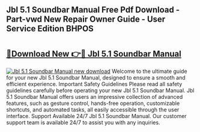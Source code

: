 ## Jbl 5.1 Soundbar Manual Free Pdf Download - Part-vwd New Repair Owner Guide - User Service Edition BHPOS

# <h2><a href="http://bc22238.oget.top/?id=Jbl+5.1+Soundbar+Manual">🔗Download New 👉🔴 Jbl 5.1 Soundbar Manual</a></h2>

[![Jbl 5.1 Soundbar Manual new download](https://i.imgur.com/5g1atiW.png)](http://bc22238.oget.top/?id=Jbl+5.1+Soundbar+Manual)
Welcome to the ultimate guide for your new Jbl 5.1 Soundbar Manual, designed to ensure a smooth and efficient experience. Important Safety Guidelines Please read all safety guidelines carefully before operating your new Jbl 5.1 Soundbar Manual. Jbl 5.1 Soundbar Manual offers users an impressive collection of advanced features, such as gesture control, hands-free operation, customizable shortcuts, and automated tasks, all easily accessible through the user interface. Support Available 24/7 Jbl 5.1 Soundbar Manual. Our customer support team is available 24/7 to assist you with any inquiries.
